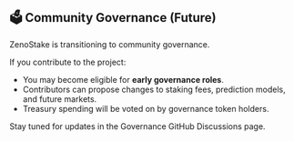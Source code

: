 ## 🗳️ Community Governance (Future)

ZenoStake is transitioning to community governance.

If you contribute to the project:
- You may become eligible for **early governance roles**.
- Contributors can propose changes to staking fees, prediction models, and future markets.
- Treasury spending will be voted on by governance token holders.

Stay tuned for updates in the Governance GitHub Discussions page.
